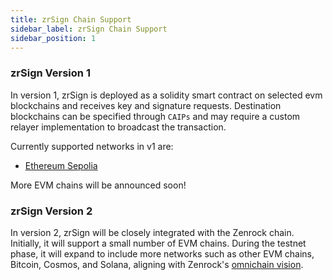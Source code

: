 ```yaml
---
title: zrSign Chain Support
sidebar_label: zrSign Chain Support
sidebar_position: 1
---
```


### zrSign Version 1

In version 1, zrSign is deployed as a solidity smart contract on selected evm blockchains and receives key and signature requests. 
Destination blockchains can be specified through `CAIPs` and may require a custom relayer implementation to broadcast the transaction.

<!-- TODO: update zrSign contract addresses. -->

Currently supported networks in v1 are:

- [Ethereum Sepolia](https://sepolia.etherscan.io/address/0x8F309C9550D0d69C3f9b8d7BCdC7C93B05Cd089e)

More EVM chains will be announced soon!

### zrSign Version 2

In version 2, zrSign will be closely integrated with the Zenrock chain. Initially, it will support a small number of EVM chains. During the testnet phase, it will expand to include more networks such as other EVM chains, Bitcoin, Cosmos, and Solana, aligning with Zenrock's [omnichain vision](../../introduction.md#going-omnichain-with-zenrock).


